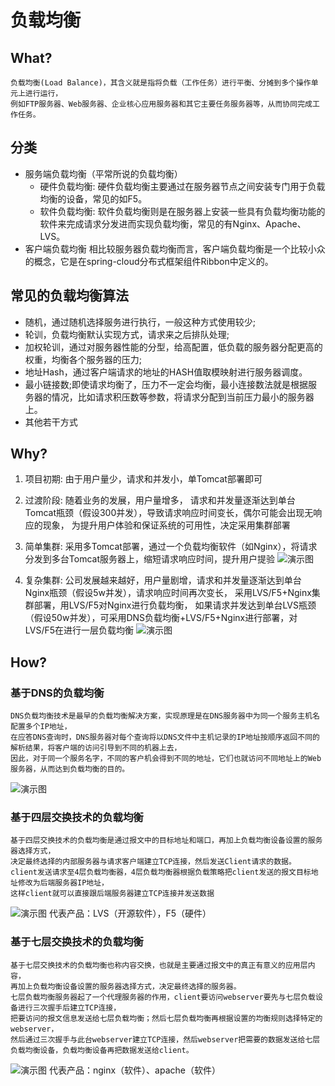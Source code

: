 # 负载均衡
## What?
	负载均衡(Load Balance)，其含义就是指将负载（工作任务）进行平衡、分摊到多个操作单元上进行运行，
	例如FTP服务器、Web服务器、企业核心应用服务器和其它主要任务服务器等，从而协同完成工作任务。

## 分类
* 服务端负载均衡（平常所说的负载均衡）
	* 硬件负载均衡: 硬件负载均衡主要通过在服务器节点之间安装专门用于负载均衡的设备，常见的如F5。
	* 软件负载均衡: 软件负载均衡则是在服务器上安装一些具有负载均衡功能的软件来完成请求分发进而实现负载均衡，常见的有Nginx、Apache、LVS。
* 客户端负载均衡
	相比较服务器负载均衡而言，客户端负载均衡是一个比较小众的概念，它是在spring-cloud分布式框架组件Ribbon中定义的。

## 常见的负载均衡算法
* 随机，通过随机选择服务进行执行，一般这种方式使用较少;
* 轮训，负载均衡默认实现方式，请求来之后排队处理;
* 加权轮训，通过对服务器性能的分型，给高配置，低负载的服务器分配更高的权重，均衡各个服务器的压力;
* 地址Hash，通过客户端请求的地址的HASH值取模映射进行服务器调度。
* 最小链接数;即使请求均衡了，压力不一定会均衡，最小连接数法就是根据服务器的情况，比如请求积压数等参数，将请求分配到当前压力最小的服务器上。
* 其他若干方式

## Why?
1. 项目初期: 由于用户量少，请求和并发小，单Tomcat部署即可
2. 过渡阶段: 随着业务的发展，用户量增多，
			请求和并发量逐渐达到单台Tomcat瓶颈（假设300并发），导致请求响应时间变长，偶尔可能会出现无响应的现象，
			为提升用户体验和保证系统的可用性，决定采用集群部署
3. 简单集群: 采用多Tomcat部署，通过一个负载均衡软件（如Nginx），将请求分发到多台Tomcat服务器上，缩短请求响应时间，提升用户提验
![演示图](https://img-blog.csdn.net/20170908114755607?watermark/2/text/aHR0cDovL2Jsb2cuY3Nkbi5uZXQvdTAxMjcwMjU0Nw==/font/5a6L5L2T/fontsize/400/fill/I0JBQkFCMA==/dissolve/70/gravity/SouthEast)

4. 复杂集群: 公司发展越来越好，用户量剧增，请求和并发量逐渐达到单台Nginx瓶颈（假设5w并发），请求响应时间再次变长，
			采用LVS/F5+Nginx集群部署，用LVS/F5对Nginx进行负载均衡，
			如果请求并发达到单台LVS瓶颈（假设50w并发），可采用DNS负载均衡+LVS/F5+Nginx进行部署，对LVS/F5在进行一层负载均衡
![演示图](https://images2018.cnblogs.com/blog/1020536/201807/1020536-20180704121836906-165220622.png)

## How?
### 基于DNS的负载均衡
	DNS负载均衡技术是最早的负载均衡解决方案，实现原理是在DNS服务器中为同一个服务主机名配置多个IP地址，
	在应答DNS查询时，DNS服务器对每个查询将以DNS文件中主机记录的IP地址按顺序返回不同的解析结果，将客户端的访问引导到不同的机器上去，
	因此，对于同一个服务名字，不同的客户机会得到不同的地址，它们也就访问不同地址上的Web服务器，从而达到负载均衡的目的。
![演示图](https://img-blog.csdn.net/20140721145326171?watermark/2/text/aHR0cDovL2Jsb2cuY3Nkbi5uZXQvY3l3b3Nw/font/5a6L5L2T/fontsize/400/fill/I0JBQkFCMA==/dissolve/70/gravity/SouthEast)

### 基于四层交换技术的负载均衡
    基于四层交换技术的负载均衡是通过报文中的目标地址和端口，再加上负载均衡设备设置的服务器选择方式，
	决定最终选择的内部服务器与请求客户端建立TCP连接，然后发送Client请求的数据。
	client发送请求至4层负载均衡器，4层负载均衡器根据负载策略把client发送的报文目标地址修改为后端服务器IP地址，
	这样client就可以直接跟后端服务器建立TCP连接并发送数据
![演示图](https://images2018.cnblogs.com/blog/1020536/201807/1020536-20180704121655803-2035673535.png)
代表产品：LVS（开源软件），F5（硬件）

### 基于七层交换技术的负载均衡
	基于七层交换技术的负载均衡也称内容交换，也就是主要通过报文中的真正有意义的应用层内容，
	再加上负载均衡设备设置的服务器选择方式，决定最终选择的服务器。
	七层负载均衡服务器起了一个代理服务器的作用，client要访问webserver要先与七层负载设备进行三次握手后建立TCP连接，
	把要访问的报文信息发送给七层负载均衡；然后七层负载均衡再根据设置的均衡规则选择特定的webserver，
	然后通过三次握手与此台webserver建立TCP连接，然后webserver把需要的数据发送给七层负载均衡设备，负载均衡设备再把数据发送给client。
![演示图](https://images2018.cnblogs.com/blog/1020536/201807/1020536-20180704121714922-1390221287.png)
代表产品：nginx（软件）、apache（软件）
